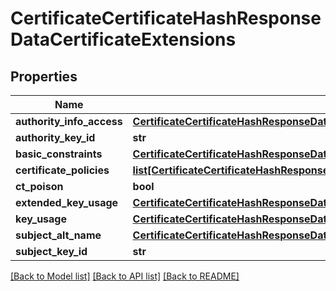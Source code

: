 # CertificateCertificateHashResponseDataCertificateExtensions

## Properties
Name | Type | Description | Notes
------------ | ------------- | ------------- | -------------
**authority_info_access** | [**CertificateCertificateHashResponseDataCertificateExtensionsAuthorityInfoAccess**](CertificateCertificateHashResponseDataCertificateExtensionsAuthorityInfoAccess.md) |  | [optional] 
**authority_key_id** | **str** |  | [optional] 
**basic_constraints** | [**CertificateCertificateHashResponseDataCertificateExtensionsBasicConstraints**](CertificateCertificateHashResponseDataCertificateExtensionsBasicConstraints.md) |  | [optional] 
**certificate_policies** | [**list[CertificateCertificateHashResponseDataCertificateExtensionsCertificatePolicies]**](CertificateCertificateHashResponseDataCertificateExtensionsCertificatePolicies.md) |  | [optional] 
**ct_poison** | **bool** |  | [optional] 
**extended_key_usage** | [**CertificateCertificateHashResponseDataCertificateExtensionsExtendedKeyUsage**](CertificateCertificateHashResponseDataCertificateExtensionsExtendedKeyUsage.md) |  | [optional] 
**key_usage** | [**CertificateCertificateHashResponseDataCertificateExtensionsKeyUsage**](CertificateCertificateHashResponseDataCertificateExtensionsKeyUsage.md) |  | [optional] 
**subject_alt_name** | [**CertificateCertificateHashResponseDataCertificateExtensionsSubjectAltName**](CertificateCertificateHashResponseDataCertificateExtensionsSubjectAltName.md) |  | [optional] 
**subject_key_id** | **str** |  | [optional] 

[[Back to Model list]](../README.md#documentation-for-models) [[Back to API list]](../README.md#documentation-for-api-endpoints) [[Back to README]](../README.md)

